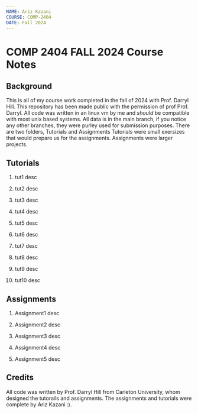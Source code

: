 ```yaml
---
NAME: Ariz Kazani
COURSE: COMP-2404
DATE: Fall 2024
---
```


# COMP 2404 FALL 2024 Course Notes

## Background

This is all of my course work completed in the fall of 2024 with Prof. Darryl Hill. 
This repository has been made public with the permission of prof Prof. Darryl. All code 
was written in an linux vm by me and *should* be compatible with most unix based 
systems. All data is in the main branch, if you notice any other branches, they were
purley used for submission purposes. There are two folders, Tutorials and Assignments
Tutorials were small exersizes that would prepare us for the assignments. Assignments 
were larger projects.

## Tutorials

1. tut1 desc

2. tut2 desc

3. tut3 desc

4. tut4 desc

5. tut5 desc

6. tut6 desc

7. tut7 desc

8. tut8 desc

9. tut9 desc

10. tut10 desc

## Assignments

1. Assignment1 desc

2. Assignment2 desc

3. Assignment3 desc

4. Assignment4 desc

5. Assignment5 desc

## Credits

All code was written by Prof. Darryl Hill from Carleton University, whom designed 
the tutorails and assignments. The assignments and tutorials were complete by Ariz 
Kazani :). 
